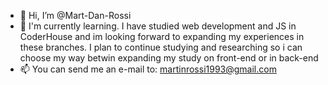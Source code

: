 - 👋 Hi, I’m @Mart-Dan-Rossi
- 🌱 I'm currently learning. I have studied web development and JS in CoderHouse and im looking forward to expanding my experiences in these branches. I plan to continue studying and researching so i can choose my way betwin expanding my study on front-end or in back-end
- 📫 You can send me an e-mail to: martinrossi1993@gmail.com
